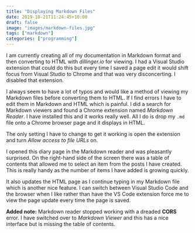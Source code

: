 ```yaml
---
title: "Displaying Markdown Files"
date: 2019-10-21T11:24:45+10:00
draft: false
image: "images/markdown-files.jpg"
tags: ["markdown"]
categories: ["programming"]
---
```


I am currently creating all of my documentation in Markdown format and then converting to HTML with *dillinger.io* for viewing. I had a Visual Studio extension that could do this but every time I saved a page edit it would shift focus from Visual Studio to Chrome and that was very disconcerting. I disabled that extension.

I always seem to have a lot of typos and would like a method of viewing my Markdown files before converting them to HTML. If I find errors I have to edit them in Markdown and HTML which is painful. I did a search for Markdown viewers and found a Chrome extension named *Markdown Reader*. I have installed this and it works really well. All I do is drop my ``.md`` file onto a Chrome browser page and it displays in HTML.

The only setting I have to change to get it working is open the extension and turn *Allow access to file URLs* on.

I opened this diary page in the Markdown reader and was pleasantly surprised. On the right-hand side of the screen there was a table of contents that allowed me to select an item from the posts I have created. This is really handy as the number of items I have added is growing quickly.

It also updates the HTML page as I continue typing in my Markdown file which is another nice feature. I can switch between Visual Studio Code and the browser when I like rather than have the VS Code extension force me to view the page update every time the page is saved.

**Added note:** Markdown reader stopped working with a dreaded **CORS** error. I have switched over to *Markdown Viewer* and this has a nice interface but is missing the table of contents.